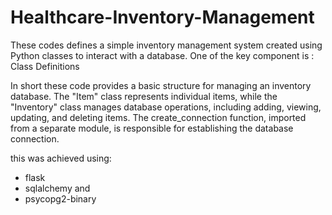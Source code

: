 # Healthcare-Inventory-Management

These codes defines a simple inventory management system created using Python classes to interact with a database. One of the key component is : 
Class Definitions

In short these code provides a basic structure for managing an inventory database. The "Item" class represents individual items, while the "Inventory" class manages database operations, including adding, viewing, updating, and deleting items. The create_connection function, imported from a separate module, is responsible for establishing the database connection.

this was achieved using: 
- flask
- sqlalchemy and
- psycopg2-binary
